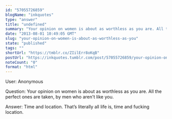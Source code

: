 ```yaml
---
id: "57055726859"
blogName: "inkquotes"
type: "answer"
title: "undefined"
summary: "Your opinion on women is about as worthless as you are. All the perfect ones are taken, by men who aren't like you."
date: "2013-08-01 10:49:05 GMT"
slug: "your-opinion-on-women-is-about-as-worthless-as-you"
state: "published"
tags: ""
shortUrl: "https://tmblr.co/ZIilErr8oKqB"
postUrl: "https://inkquotes.tumblr.com/post/57055726859/your-opinion-on-women-is-about-as-worthless-as-you"
noteCount: "0"
format: "html"
---
```


User: Anonymous

Question: Your opinion on women is about as worthless as you are. All the perfect ones are taken, by men who aren't like you.

Answer: Time and location. That’s literally all life is, time and fucking location.

